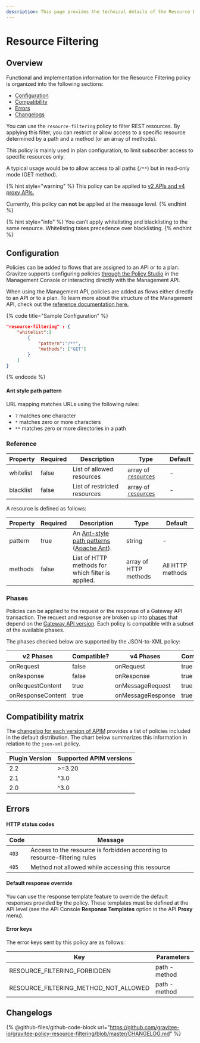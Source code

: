 ```yaml
---
description: This page provides the technical details of the Resource Filtering policy
---
```


# Resource Filtering

## Overview

Functional and implementation information for the Resource Filtering policy is organized into the following sections:

* [Configuration](resource-filtering.md#configuration)
* [Compatibility](resource-filtering.md#compatibility-matrix)
* [Errors](resource-filtering.md#errors)
* [Changelogs](resource-filtering.md#changelogs)

You can use the `resource-filtering` policy to filter REST resources. By applying this filter, you can restrict or allow access to a specific resource determined by a path and a method (or an array of methods).

This policy is mainly used in plan configuration, to limit subscriber access to specific resources only.

A typical usage would be to allow access to all paths (`/**`) but in read-only mode (GET method).

{% hint style="warning" %}
This policy can be applied to [v2 APIs and v4 proxy APIs.](../../overview/gravitee-api-definitions-and-execution-engines/)

Currently, this policy can **not** be applied at the message level.
{% endhint %}

{% hint style="info" %}
You can’t apply whitelisting and blacklisting to the same resource. Whitelisting takes precedence over blacklisting.
{% endhint %}

## Configuration

Policies can be added to flows that are assigned to an API or to a plan. Gravitee supports configuring policies [through the Policy Studio](../../guides/policy-design/) in the Management Console or interacting directly with the Management API.

When using the Management API, policies are added as flows either directly to an API or to a plan. To learn more about the structure of the Management API, check out the [reference documentation here.](../management-api-reference/)

{% code title="Sample Configuration" %}
```json
"resource-filtering" : {
    "whitelist":[
        {
            "pattern":"/**",
            "methods": ["GET"]
        }
    ]
}
```
{% endcode %}

#### **Ant style path pattern**

URL mapping matches URLs using the following rules:

* `?` matches one character
* `*` matches zero or more characters
* `**` matches zero or more directories in a path

### Reference

<table><thead><tr><th>Property</th><th data-type="checkbox">Required</th><th>Description</th><th>Type</th><th>Default</th></tr></thead><tbody><tr><td>whitelist</td><td>false</td><td>List of allowed resources</td><td>array of <a href="https://docs.gravitee.io/apim/3.x/apim_policies_resource_filtering.html#gravitee-policy-resource-filtering-resource"><code>resources</code></a></td><td>-</td></tr><tr><td>blacklist</td><td>false</td><td>List of restricted resources</td><td>array of <a href="https://docs.gravitee.io/apim/3.x/apim_policies_resource_filtering.html#gravitee-policy-resource-filtering-resource"><code>resources</code></a></td><td>-</td></tr></tbody></table>

A resource is defined as follows:

<table><thead><tr><th>Property</th><th data-type="checkbox">Required</th><th>Description</th><th>Type</th><th>Default</th></tr></thead><tbody><tr><td>pattern</td><td>true</td><td>An <a href="https://docs.gravitee.io/apim/3.x/apim_policies_resource_filtering.html#gravitee-policy-resource-filtering-ant">Ant-style path patterns</a> (<a href="http://ant.apache.org/">Apache Ant</a>).</td><td>string</td><td>-</td></tr><tr><td>methods</td><td>false</td><td>List of HTTP methods for which filter is applied.</td><td>array of HTTP methods</td><td>All HTTP methods</td></tr></tbody></table>

### Phases

Policies can be applied to the request or the response of a Gateway API transaction. The request and response are broken up into [phases](broken-reference/) that depend on the [Gateway API version](../../overview/gravitee-api-definitions-and-execution-engines/). Each policy is compatible with a subset of the available phases.

The phases checked below are supported by the JSON-to-XML policy:

<table data-full-width="false"><thead><tr><th width="209">v2 Phases</th><th width="139" data-type="checkbox">Compatible?</th><th width="188.41136671177264">v4 Phases</th><th data-type="checkbox">Compatible?</th></tr></thead><tbody><tr><td>onRequest</td><td>false</td><td>onRequest</td><td>true</td></tr><tr><td>onResponse</td><td>false</td><td>onResponse</td><td>true</td></tr><tr><td>onRequestContent</td><td>true</td><td>onMessageRequest</td><td>true</td></tr><tr><td>onResponseContent</td><td>true</td><td>onMessageResponse</td><td>true</td></tr></tbody></table>

## Compatibility matrix

The [changelog for each version of APIM](../../releases-and-changelogs/changelogs/) provides a list of policies included in the default distribution. The chart below summarizes this information in relation to the `json-xml` policy.

<table data-full-width="false"><thead><tr><th>Plugin Version</th><th>Supported APIM versions</th></tr></thead><tbody><tr><td>2.2</td><td>>=3.20</td></tr><tr><td>2.1</td><td>^3.0</td></tr><tr><td>2.0</td><td>^3.0</td></tr></tbody></table>

## Errors

#### HTTP status codes

| Code  | Message                                                                   |
| ----- | ------------------------------------------------------------------------- |
| `403` | Access to the resource is forbidden according to resource-filtering rules |
| `405` | Method not allowed while accessing this resource                          |

#### Default response override

You can use the response template feature to override the default responses provided by the policy. These templates must be defined at the API level (see the API Console **Response Templates** option in the API **Proxy** menu).

#### Error keys

The error keys sent by this policy are as follows:

| Key                                       | Parameters    |
| ----------------------------------------- | ------------- |
| RESOURCE\_FILTERING\_FORBIDDEN            | path - method |
| RESOURCE\_FILTERING\_METHOD\_NOT\_ALLOWED | path - method |

## Changelogs

{% @github-files/github-code-block url="https://github.com/gravitee-io/gravitee-policy-resource-filtering/blob/master/CHANGELOG.md" %}
